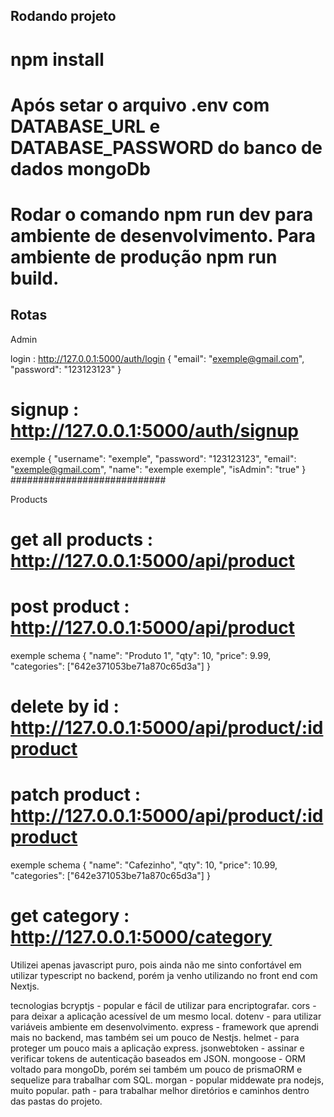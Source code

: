 ## Rodando projeto

# npm install
# Após setar o arquivo .env com DATABASE_URL e DATABASE_PASSWORD do banco de dados mongoDb
# Rodar o comando npm run dev para ambiente de desenvolvimento. Para ambiente de produção npm run build.

## Rotas

Admin

login : http://127.0.0.1:5000/auth/login
{
	"email": "exemple@gmail.com",
	"password": "123123123"
}
# signup : http://127.0.0.1:5000/auth/signup
exemple
{
	"username": "exemple",
	"password": "123123123",
	"email": "exemple@gmail.com",
	"name": "exemple exemple",
	"isAdmin": "true"
}
############################

Products

# get all products : http://127.0.0.1:5000/api/product

# post product : http://127.0.0.1:5000/api/product
exemple
schema {
  "name": "Produto 1",
  "qty": 10,
  "price": 9.99,
  "categories": ["642e371053be71a870c65d3a"]
}

# delete by id : http://127.0.0.1:5000/api/product/:idproduct

# patch product : http://127.0.0.1:5000/api/product/:idproduct
exemple
schema {
  "name": "Cafezinho",
  "qty": 10,
  "price": 10.99,
  "categories": ["642e371053be71a870c65d3a"]
}

# get category : http://127.0.0.1:5000/category

Utilizei apenas javascript puro, pois ainda não me sinto confortável em utilizar typescript no backend,
porém ja venho utilizando no front end com Nextjs.

tecnologias
bcryptjs - popular e fácil de utilizar para encriptografar.
cors - para deixar a aplicação acessível de um mesmo local.
dotenv - para utilizar variáveis ambiente em desenvolvimento.
express - framework que aprendi mais no backend, mas também sei um pouco de Nestjs.
helmet - para proteger um pouco mais a aplicação express.
jsonwebtoken - assinar e verificar tokens de autenticação baseados em JSON.
mongoose - ORM voltado para mongoDb, porém sei também um pouco de prismaORM e sequelize para trabalhar com SQL.
morgan - popular middewate pra nodejs, muito popular.
path - para trabalhar melhor diretórios e caminhos dentro das pastas do projeto.

